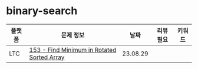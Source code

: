 # binary-search
| 플랫폼 | 문제 정보                                                      | 날짜       | 리뷰 필요 | 키워드 |
|-----|------------------------------------------------------------|----------|-------|-----|
| LTC | [153 - Find Minimum in Rotated Sorted Array](https://leetcode.com/problems/find-minimum-in-rotated-sorted-array/) | 23.08.29 | | |
